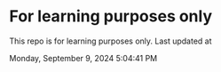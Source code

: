 # For learning purposes only
This repo is for learning purposes only.
Last updated at

Monday, September 9, 2024 5:04:41 PM

